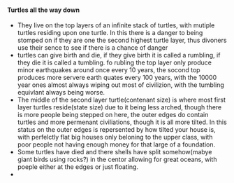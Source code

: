 #### Turtles all the way down
 - They live on the top layers of an infinite stack of turtles, with mutiple turtles residing upon one turtle. In this there is a danger to being stomped on if they are one the second highest turtle layer, thus divoners use their sence to see if there is a chance of danger
 - turtles can give birth and die, if they give birth it is called a rumbling, if they die it is called a tumbling. fo rubling the top layer only produce minor earthquakes around once every 10 years, the socond top produces more servere earth quates every 100 years, with the 10000 year ones almost always wiping out most of civilizion, with the tumbling equivlant always being worse.
 - The middle of the second layer turtle(contenant size) is where most first layer turtles reside(state size) due to it being less arched, though there is more people being stepped on here, the outer edges do contain turtles and more permenant civiliations, though it is all more tilted. In this status on the outer edges is repersented by how tilted your house is, with perfelctly flat big houses only beloning to the upper class, with poor people not having enough money for that large of a foundation.  
 - Some turtles have died and there shells have split somehow(mabye giant birds using rocks?) in the centor allowing for great oceans, with poeple either at the edges or just floating. 
 - 